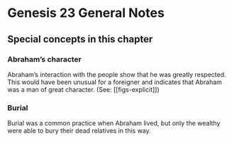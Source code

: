 # Genesis 23 General Notes
## Special concepts in this chapter

### Abraham’s character
Abraham’s interaction with the people show that he was greatly respected. This would have been unusual for a foreigner and indicates that Abraham was a man of great character. (See: [[figs-explicit]])

### Burial
Burial was a common practice when Abraham lived, but only the wealthy were able to bury their dead relatives in this way.